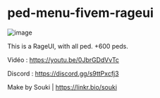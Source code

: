 # ped-menu-fivem-rageui
![image](https://user-images.githubusercontent.com/53879234/170799242-70ecdf94-dacc-40b0-a4a7-c485dcbdc813.png)


This is a RageUI, with all ped.
+600 peds.

Vidéo : https://youtu.be/0JbrGDdVvTc

Discord : 
https://discord.gg/s9ttPxcfj3

Make by Souki | https://linkr.bio/souki
